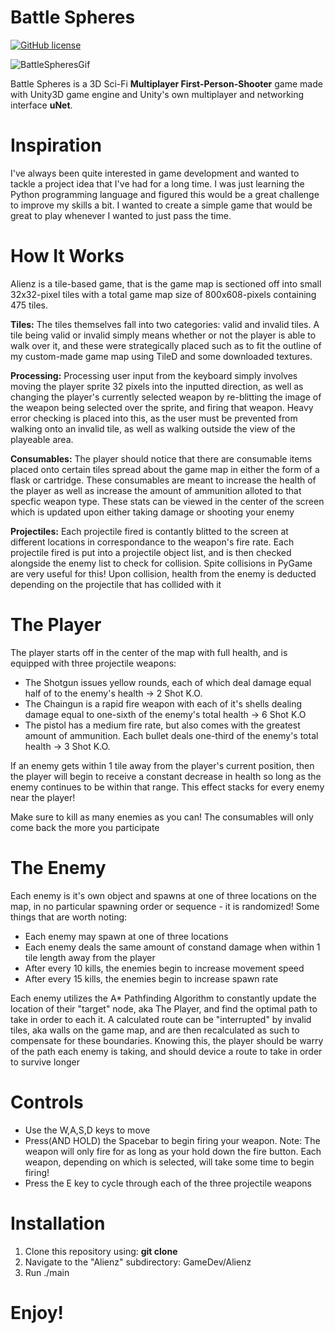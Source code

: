 # Battle Spheres
[![GitHub license](https://img.shields.io/badge/license-MIT-blue.svg)](https://raw.githubusercontent.com/amaurilopez90/GameDev/BattleSpheres/master/LICENSE)

![BattleSpheresGif](https://github.com/amaurilopez90/GameDev/blob/master/BattleSpheres/BattleSpheresGif.gif) 

Battle Spheres is a 3D Sci-Fi **Multiplayer First-Person-Shooter** game made with Unity3D game engine and Unity's own multiplayer and networking interface **uNet**.    

# Inspiration
I've always been quite interested in game development and wanted to tackle a project idea that I've had for a long time. I was just learning the Python programming language and 
figured this would be a great challenge to improve my skills a bit. I wanted to create a simple game that would be great to play whenever I wanted to just pass the time.

# How It Works
Alienz is a tile-based game, that is the game map is sectioned off into small 32x32-pixel tiles with a total game map size of 800x608-pixels containing 475 tiles. 

**Tiles:** 
The tiles themselves fall into two categories: valid and invalid tiles. A tile being valid or invalid simply means whether or not the player is able to walk over it, and these were strategically placed such as to fit the outline of my custom-made game map using TileD and some downloaded textures.

**Processing:** 
Processing user input from the keyboard simply involves moving the player sprite 32 pixels into the inputted direction, as well as changing the player's currently selected weapon by re-blitting the image of the weapon being selected over the sprite, and firing that weapon. Heavy error checking is placed into this, as the user must be prevented from walking onto an invalid tile, as well as walking outside the view of the playeable area.

**Consumables:**
The player should notice that there are consumable items placed onto certain tiles spread about the game map in either the form of a flask or cartridge. These consumables are meant to increase the health of the player as well as increase the amount of ammunition alloted to that specfic weapon type. These stats can be viewed in the center of the screen which is updated upon either taking damage or shooting your enemy

**Projectiles:**
Each projectile fired is contantly blitted to the screen at different locations in correspondance to the weapon's fire rate. Each projectile fired is put into a projectile object list, and is then checked alongside the enemy list to check for collision. Spite collisions in PyGame are very useful for this! Upon collision, health from the enemy is deducted depending on the projectile that has collided with it

# The Player
The player starts off in the center of the map with full health, and is equipped with three projectile weapons:
  - The Shotgun issues yellow rounds, each of which deal damage equal half of to the enemy's health -> 2 Shot K.O.
  - The Chaingun is a rapid fire weapon with each of it's shells dealing damage equal to one-sixth of the enemy's total health -> 6 Shot K.O
  - The pistol has a medium fire rate, but also comes with the greatest amount of ammunition. Each bullet deals one-third of the enemy's total health -> 3 Shot K.O.
 
 If an enemy gets within 1 tile away from the player's current position, then the player will begin to receive a constant decrease in health so long as the enemy continues to be within that range. This effect stacks for every enemy near the player!
 
 Make sure to kill as many enemies as you can! The consumables will only come back the more you participate
 
# The Enemy
Each enemy is it's own object and spawns at one of three locations on the map, in no particular spawning order or sequence - it is randomized! Some things that are worth noting:

   - Each enemy may spawn at one of three locations
   - Each enemy deals the same amount of constand damage when within 1 tile length away from the player
   - After every 10 kills, the enemies begin to increase movement speed
   - After every 15 kills, the enemies begin to increase spawn rate
   
Each enemy utilizes the A* Pathfinding Algorithm to constantly update the location of their "target" node, aka The Player, and find the optimal path to take in order to each it. A calculated route can be "interrupted" by invalid tiles, aka walls on the game map, and are then recalculated as such to compensate for these boundaries. Knowing this, the player should be warry of the path each enemy is taking, and should device a route to take in order to survive longer

# Controls
  - Use the W,A,S,D keys to move
  - Press(AND HOLD) the Spacebar to begin firing your weapon. Note: The weapon will only fire for as long as your hold down the fire button. Each weapon, depending on which is selected, will take some time to begin firing!
  - Press the E key to cycle through each of the three projectile weapons
  
# Installation
  1. Clone this repository using: **git clone**
  2. Navigate to the "Alienz" subdirectory: GameDev/Alienz
  3. Run ./main
  
# Enjoy!
